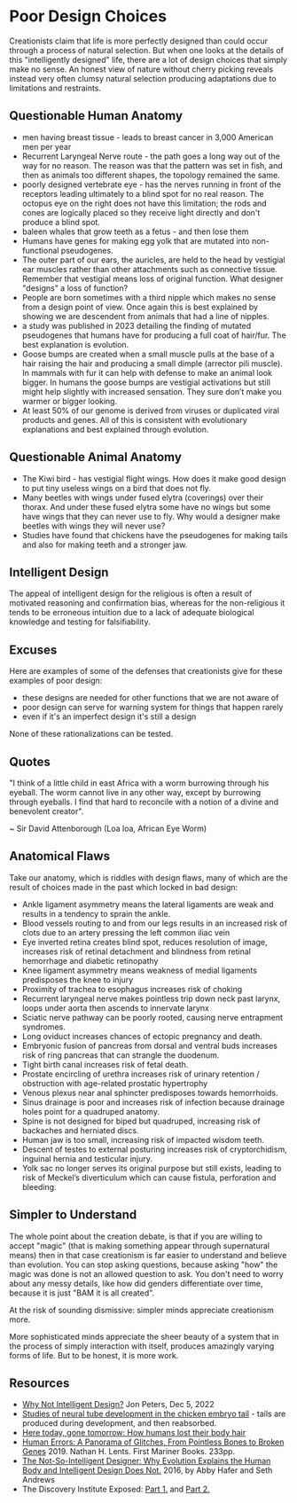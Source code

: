 # Poor Design Choices

Creationists claim that life is more perfectly designed than could occur through a process of natural selection.  But when one looks at the details of this "intelligently designed" life, there are a lot of design choices that simply make no sense.   An honest view of nature without cherry picking reveals instead very often clumsy natural selection producing adaptations due to limitations and restraints. 

## Questionable Human Anatomy

* men having breast tissue - leads to breast cancer in 3,000 American men per year
* Recurrent Laryngeal Nerve route - the path goes a long way out of the way for no reason.  The reason was that the pattern was set in fish, and then as animals too different shapes, the topology remained the same.
* poorly designed vertebrate eye - has the nerves running in front of the receptors leading ultimately to a blind spot for no real reason.   The octopus eye on the right does not have this limitation; the rods and cones are logically placed so they receive light directly and don't produce a blind spot.
* baleen whales that grow teeth as a fetus - and then lose them
* Humans have genes for making egg yolk that are mutated into non-functional pseudogenes.  
* The outer part of our ears, the auricles, are held to the head by vestigial ear muscles rather than other attachments such as connective tissue.  Remember that vestigial means loss of original function.  What designer "designs" a loss of function?
* People are born sometimes with a third nipple which makes no sense from a design point of view.  Once again this is best explained by showing we are descendent from animals that had a line of nipples.
* a study was published in 2023 detailing the finding of mutated pseudogenes that humans have for producing a full coat of hair/fur. The best explanation is evolution.
* Goose bumps are created when a small muscle pulls at the base of a hair raising the hair and producing a small dimple (arrector pili muscle). In mammals with fur it can help with defense to make an animal look bigger.  In humans the goose bumps are vestigial activations but still might help slightly with increased sensation. They sure don’t make you warmer or bigger looking. 
* At least 50% of our genome is derived from viruses or duplicated viral products and genes. All of this is consistent with evolutionary explanations and best explained through evolution.

## Questionable Animal Anatomy

* The Kiwi bird - has vestigial flight wings.  How does it make good design to put tiny useless wings on a bird that does not fly.
* Many beetles with wings under fused elytra (coverings) over their thorax. And under these fused elytra some have no wings but some have wings that they can never use to fly.  Why would a designer make beetles with wings they will never use?
* Studies have found that chickens have the pseudogenes for making tails and also for making teeth and a stronger jaw.  

## Intelligent Design

The appeal of intelligent design for the religious is often a result of motivated reasoning and confirmation bias, whereas for the non-religious it tends to be erroneous intuition due to a lack of adequate biological knowledge and testing for falsifiability. 

## Excuses

Here are examples of some of the defenses that creationists give for these examples of poor design:

* these designs are needed for other functions that we are not aware of
* poor design can serve for warning system for things that happen rarely
* even if it's an imperfect design it's still a design

None of these rationalizations can be tested.

## Quotes

"I think of a little child in east Africa with a worm burrowing through his eyeball. The worm cannot live in any other way, except by burrowing through eyeballs. I find that hard to reconcile with a notion of a divine and benevolent creator". 

~ Sir David Attenborough (Loa loa, African Eye Worm)

## Anatomical Flaws

Take our anatomy, which is riddles with design flaws, many of which are the result of choices made in the past which locked in bad design:

* Ankle ligament asymmetry means the lateral ligaments are weak and results in a tendency to sprain the ankle.
* Blood vessels routing to and from our legs results in an increased risk of clots due to an artery pressing the left common iliac vein
* Eye inverted retina creates blind spot, reduces resolution of image, increases risk of retinal detachment and blindness from retinal hemorrhage and diabetic retinopathy
* Knee ligament asymmetry means weakness of medial ligaments predisposes the knee to injury
* Proximity of trachea to esophagus increases risk of choking
* Recurrent laryngeal nerve makes pointless trip down neck past larynx, loops under aorta then ascends to innervate larynx
* Sciatic nerve pathway can be poorly rooted, causing nerve entrapment syndromes.
* Long oviduct increases chances of ectopic pregnancy and death.
* Embryonic fusion of pancreas from dorsal and ventral buds increases risk of ring pancreas that can strangle the duodenum.
* Tight birth canal increases risk of fetal death.
* Prostate encircling of urethra increases risk of urinary retention / obstruction with age-related prostatic hypertrophy
* Venous plexus near anal sphincter predisposes towards hemorrhoids.
* Sinus drainage is poor and increases risk of infection because drainage holes point for a quadruped anatomy.
* Spine is not designed for biped but quadruped, increasing risk of backaches and herniated discs.
* Human jaw is too small, increasing risk of impacted wisdom teeth.
* Descent of testes to external posturing increases risk of cryptorchidism, inguinal hernia and testicular injury.
* Yolk sac no longer serves its original purpose but still exists, leading to risk of Meckel’s diverticulum which can cause fistula, perforation and bleeding.

## Simpler to Understand 

The whole point about the creation debate, is that if you are willing to accept "magic" (that is making something appear through supernatural means) then in that case creationism is far easier to understand and believe than evolution. You can stop asking questions, because asking "how" the magic was done is not an allowed question to ask. You don't need to worry about any messy details, like how did genders differentiate over time, because it is just "BAM it is all created".

At the risk of sounding dismissive: simpler minds appreciate creationism more.

More sophisticated minds appreciate the sheer beauty of a system that in the process of simply interaction with itself, produces amazingly varying forms of life. But to be honest, it is more work.

## Resources

* [Why Not Intelligent Design?](https://www.truthfulorigins.info/post/question-4-christianity-sample) Jon Peters, Dec 5, 2022
* [Studies of neural tube development in the chicken embryo tail](https://pubmed.ncbi.nlm.nih.gov/3232853/) - tails are produced during development, and then reabsorbed.
* [Here today, gone tomorrow: How humans lost their body hair](https://www.sciencedaily.com/releases/2023/01/230104135604.htm)
* [Human Errors: A Panorama of Glitches, From Pointless Bones to Broken Genes](https://www.amazon.com/Human-Errors-Panorama-Glitches-Pointless/dp/1328974693)  2019. Nathan H. Lents. First Mariner Books. 233pp.
* [The Not-So-Intelligent Designer: Why Evolution Explains the Human Body and Intelligent Design Does Not.](https://www.amazon.com/s?k=The+Not-So-Intelligent+Designer%3A+Why+Evolution+Explains+the+Human+Body+and+Intelligent+Design+Does+Not.&i=stripbooks&crid=19MI0EQ9APVZQ&sprefix=the+not-so-intelligent+designer+why+evolution+explains+the+human+body+and+intelligent+design+does+not.%2Cstripbooks%2C121&ref=nb_sb_noss) 2016, by Abby Hafer and Seth Andrews
* The Discovery Institute Exposed: [Part 1.](https://www.youtube.com/watch?v=HRxq1Vrf_Js) and [Part 2.](https://www.youtube.com/watch?v=Akv0TZI985U)

